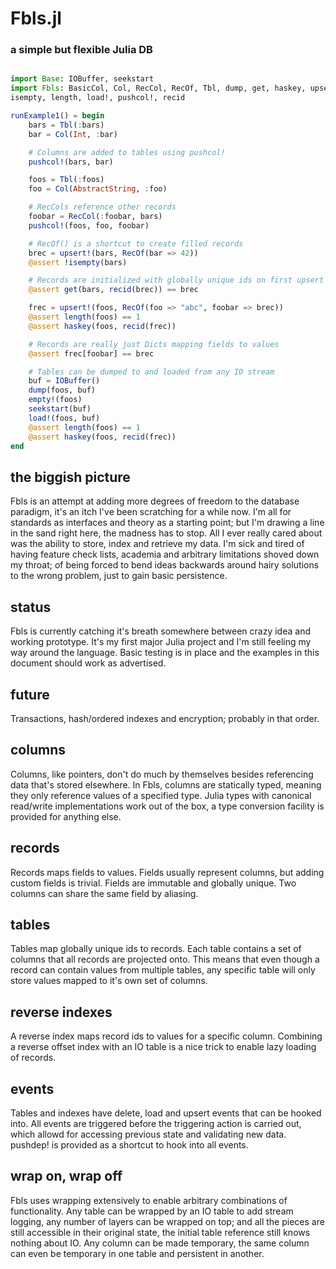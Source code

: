 # Fbls.jl
### a simple but flexible Julia DB

```julia

import Base: IOBuffer, seekstart
import Fbls: BasicCol, Col, RecCol, RecOf, Tbl, dump, get, haskey, upsert!, 
isempty, length, load!, pushcol!, recid

runExample1() = begin
    bars = Tbl(:bars)
    bar = Col(Int, :bar)

    # Columns are added to tables using pushcol!
    pushcol!(bars, bar)

    foos = Tbl(:foos)
    foo = Col(AbstractString, :foo)

    # RecCols reference other records
    foobar = RecCol(:foobar, bars)
    pushcol!(foos, foo, foobar)

    # RecOf() is a shortcut to create filled records
    brec = upsert!(bars, RecOf(bar => 42))
    @assert !isempty(bars)

    # Records are initialized with globally unique ids on first upsert
    @assert get(bars, recid(brec)) == brec    

    frec = upsert!(foos, RecOf(foo => "abc", foobar => brec))
    @assert length(foos) == 1
    @assert haskey(foos, recid(frec))

    # Records are really just Dicts mapping fields to values
    @assert frec[foobar] == brec

    # Tables can be dumped to and loaded from any IO stream
    buf = IOBuffer()
    dump(foos, buf)
    empty!(foos)
    seekstart(buf)
    load!(foos, buf)
    @assert length(foos) == 1
    @assert haskey(foos, recid(frec))
end

```

## the biggish picture
Fbls is an attempt at adding more degrees of freedom to the database paradigm, it's an itch I've been scratching for a while now. I'm all for standards as interfaces and theory as a starting point; but I'm drawing a line in the sand right here, the madness has to stop. All I ever really cared about was the ability to store, index and retrieve my data. I'm sick and tired of having feature check lists, academia and arbitrary limitations shoved down my throat; of being forced to bend ideas backwards around hairy solutions to the wrong problem, just to gain basic persistence.

## status
Fbls is currently catching it's breath somewhere between crazy idea and working prototype. It's my first major Julia project and I'm still feeling my way around the language. Basic testing is in place and the examples in this document should work as advertised.

## future
Transactions, hash/ordered indexes and encryption; probably in that order.

## columns
Columns, like pointers, don't do much by themselves besides referencing data that's stored elsewhere. In Fbls, columns are statically typed, meaning they only reference values of a specified type. Julia types with canonical read/write implementations work out of the box, a type conversion facility is provided for anything else.

## records
Records maps fields to values. Fields usually represent columns, but adding custom fields is trivial. Fields are immutable and globally unique. Two columns can share the same field by aliasing.

## tables
Tables map globally unique ids to records. Each table contains a set of columns that all records are projected onto. This means that even though a record can contain values from multiple tables, any specific table will only store values mapped to it's own set of columns. 

## reverse indexes
A reverse index maps record ids to values for a specific column. Combining a reverse offset index with an IO table is a nice trick to enable lazy loading of records.

## events
Tables and indexes have delete, load and upsert events that can be hooked into. All events are triggered before the triggering action is carried out, which allowd for accessing previous state and validating new data. pushdep! is provided as a shortcut to hook into all events.

## wrap on, wrap off
Fbls uses wrapping extensively to enable arbitrary combinations of functionality. Any table can be wrapped by an IO table to add stream logging, any number of layers can be wrapped on top; and all the pieces are still accessible in their original state, the initial table reference still knows nothing about IO. Any column can be made temporary, the same column can even be temporary in one table and persistent in another.